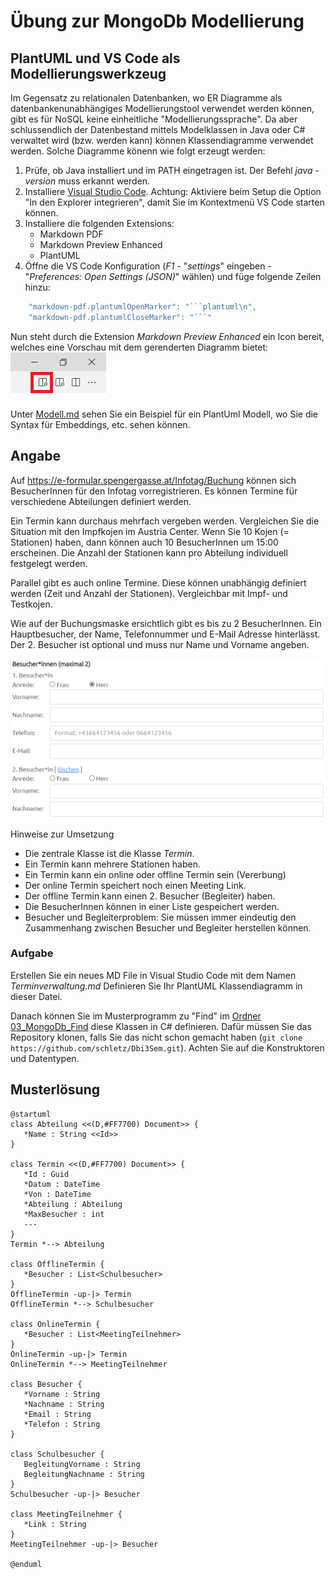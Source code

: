 # Übung zur MongoDb Modellierung

## PlantUML und VS Code als Modellierungswerkzeug

Im Gegensatz zu relationalen Datenbanken, wo ER Diagramme als datenbankenunabhängiges Modellierungstool
verwendet werden können, gibt es für NoSQL keine einheitliche "Modellierungssprache". Da aber
schlussendlich der Datenbestand mittels Modelklassen in Java oder C# verwaltet wird (bzw. werden kann)
können Klassendiagramme verwendet werden. Solche Diagramme könenn wie folgt erzeugt werden:

1. Prüfe, ob Java installiert und im PATH eingetragen ist. Der Befehl *java -version* muss erkannt werden.
1. Installiere [Visual Studio Code](https://code.visualstudio.com). Achtung: Aktiviere beim Setup
   die Option "In den Explorer integrieren", damit Sie im Kontextmenü VS Code starten können.
1. Installiere die folgenden Extensions:
   - Markdown PDF
   - Markdown Preview Enhanced
   - PlantUML
1. Öffne die VS Code Konfiguration (*F1* - "*settings*" eingeben - "*Preferences: Open Settings (JSON)*" wählen)
   und füge folgende Zeilen hinzu:

```javascript
    "markdown-pdf.plantumlOpenMarker": "```plantuml\n",
    "markdown-pdf.plantumlCloseMarker": "```"   
```

Nun steht durch die Extension *Markdown Preview Enhanced* ein Icon bereit, welches eine Vorschau mit
dem gerenderten Diagramm bietet:
![](preview_vscode.png)

Unter [Modell.md](Projekt%20Pruefungsverwaltung/01%20Modell.md) sehen Sie ein Beispiel für ein
PlantUml Modell, wo Sie die Syntax für Embeddings, etc. sehen können.

## Angabe

Auf https://e-formular.spengergasse.at/Infotag/Buchung können sich BesucherInnen für
den Infotag vorregistrieren. Es können Termine für verschiedene Abteilungen definiert
werden.

Ein Termin kann durchaus mehrfach vergeben werden. Vergleichen Sie die Situation mit
den Impfkojen im Austria Center. Wenn Sie 10 Kojen (= Stationen) haben, dann können auch 10 BesucherInnen
um 15:00 erscheinen. Die Anzahl der Stationen kann pro Abteilung individuell festgelegt
werden.

Parallel gibt es auch online Termine. Diese können unabhängig definiert werden (Zeit und
Anzahl der Stationen). Vergleichbar mit Impf- und Testkojen.

Wie auf der Buchungsmaske ersichtlich gibt es bis zu 2 BesucherInnen. Ein Hauptbesucher,
der Name, Telefonnummer und E-Mail Adresse hinterlässt. Der 2. Besucher ist optional und muss nur Name und Vorname angeben.

![](terminbuchung_besuchermaske.png)

Hinweise zur Umsetzung
- Die zentrale Klasse ist die Klasse *Termin*.
- Ein Termin kann mehrere Stationen haben.
- Ein Termin kann ein online oder offline Termin sein (Vererbung)
- Der online Termin speichert noch einen Meeting Link.
- Der offline Termin kann einen 2. Besucher (Begleiter) haben.
- Die BesucherInnen können in einer Liste gespeichert werden.
- Besucher und Begleiterproblem: Sie müssen immer eindeutig den Zusammenhang zwischen
  Besucher und Begleiter herstellen können.

### Aufgabe

Erstellen Sie ein neues MD File in Visual Studio Code mit dem Namen *Terminverwaltung.md*
Definieren Sie Ihr PlantUML Klassendiagramm in dieser Datei.

Danach können Sie im Musterprogramm zu "Find" im [Ordner 03_MongoDb_Find](03_MongoDb_Find)
diese Klassen in C# definieren. Dafür müssen Sie das Repository klonen, falls Sie das
nicht schon gemacht haben (`git clone https://github.com/schletz/Dbi3Sem.git`). Achten Sie auf die Konstruktoren und Datentypen.

## Musterlösung

```plantuml
@startuml
class Abteilung <<(D,#FF7700) Document>> {
   *Name : String <<Id>>
}

class Termin <<(D,#FF7700) Document>> {
   *Id : Guid
   *Datum : DateTime
   *Von : DateTime
   *Abteilung : Abteilung
   *MaxBesucher : int
   ---
}
Termin *--> Abteilung

class OfflineTermin {
   *Besucher : List<Schulbesucher>
}
OfflineTermin -up-|> Termin
OfflineTermin *--> Schulbesucher

class OnlineTermin {
   *Besucher : List<MeetingTeilnehmer>
}
OnlineTermin -up-|> Termin
OnlineTermin *--> MeetingTeilnehmer

class Besucher {
   *Vorname : String
   *Nachname : String
   *Email : String
   *Telefon : String   
}

class Schulbesucher {
   BegleitungVorname : String
   BegleitungNachname : String
}
Schulbesucher -up-|> Besucher

class MeetingTeilnehmer {
   *Link : String
}
MeetingTeilnehmer -up-|> Besucher

@enduml

```